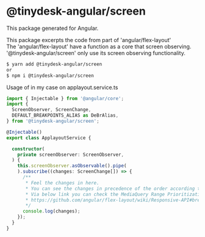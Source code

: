 # @tinydesk-angular/screen

This package generated for Angular.

This package excerpts the code from part of 'angular/flex-layout' \
The 'angular/flex-layout' have a function as a core that screen observing. \
'@tinydesk-angular/screen' only use its screen observing functionality.

```sh
$ yarn add @tinydesk-angular/screen
or
$ npm i @tinydesk-angular/screen
```

Usage of in my case on applayout.service.ts
```ts
import { Injectable } from '@angular/core';
import {
  ScreenObserver, ScreenChange,
  DEFAULT_BREAKPOINTS_ALIAS as DeBrAlias,
} from '@tinydesk-angular/screen';

@Injectable()
export class ApplayoutService {

  constructor(
    private screenObserver: ScreenObserver,
  ) {
    this.screenObserver.asObservable().pipe(
    ).subscribe((changes: ScreenChange[]) => {
      /**
       * Feel the changes in here.
       * You can see the changes in precedence of the order according to priority.
       * Via below link you can check the MediaQuery Range Prioritization (breakpoint-activation-fallback-algorithm).
       * https://github.com/angular/flex-layout/wiki/Responsive-API#breakpoint-activation-fallback-algorithm
       */
      console.log(changes);
    });
  }
}
```
